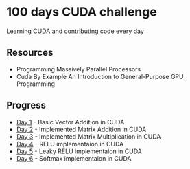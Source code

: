 # 100 days CUDA challenge
Learning CUDA and contributing code every day

## Resources
- Programming Massively Parallel Processors
- Cuda By Example An Introduction to General-Purpose GPU Programming

## Progress
- [Day 1](./day_01/) - Basic Vector Addition in CUDA
- [Day 2](./day_02/) - Implemented Matrix Addition in CUDA
- [Day 3](./day_03/) - Implemented Matrix Multiplication in CUDA
- [Day 4](./day_04/) - RELU implementaion in CUDA
- [Day 5](./day_05/) - Leaky RELU implementaion in CUDA
- [Day 6](./day_06/) - Softmax implementaion in CUDA